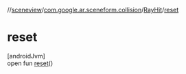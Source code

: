 //[sceneview](../../../index.md)/[com.google.ar.sceneform.collision](../index.md)/[RayHit](index.md)/[reset](reset.md)

# reset

[androidJvm]\
open fun [reset](reset.md)()
